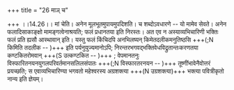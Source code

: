 +++
title = "26 माञ् च"

+++
।।14.26।। मां चेति। अनेन मूलभूतमुपायमुपदिशति। च शब्दोऽवधारणे -- यो मामेव सेवते। अनेन फलादिसाकाङ्क्षो मामङ्गत्वेनाश्रयति; फलं प्रधानतया इति निरस्तः। अत एव न अस्याव्यभिचारिणी भक्तिः फलं प्रति ह्यसौ आस्थावान् इति। यस्तु फलं किंचिदपि अनभिलष्यन् किमेतदलीकमनुतिष्ठसि +++(;N किमिति तदलीक -- )+++ इति पर्यनुयुज्यमानोऽपि; निरन्तरभगवद्भक्तिवेधविद्रुतान्तःकरणतया कण्टकितरोमवान् +++(S उत्कण्टकित -- )+++ ; वेपमानतनुः विस्फारितनयनयुगलपरिवर्तमानसलिलसंपातः +++(;N विस्फारतरनयन -- )+++ तूष्णींभावेनैवोत्तरं प्रयच्छति; स एवाव्यभिचारिण्या भगवतो महेश्वरस्य अग्रशक्त्या +++(N उग्रशक्त्या)+++ भक्त्या पवित्रीकृतो नान्य इति ज्ञेयम्।
